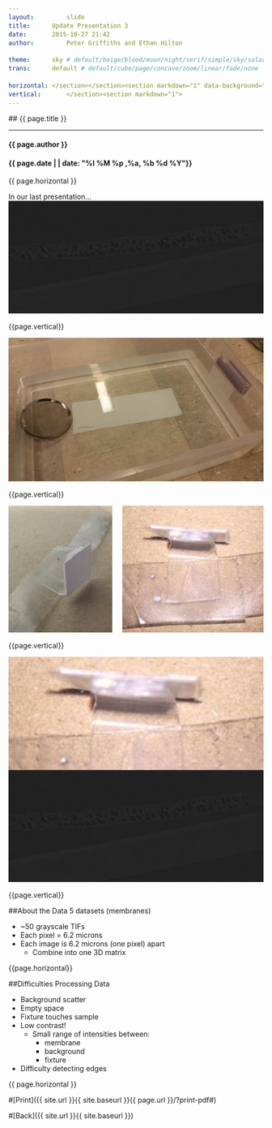 ```yaml
---
layout:     	slide
title:     	Update Presentation 3
date:      	2015-10-27 21:42
author:     	Peter Griffiths and Ethan Hilton

theme:		sky # default/beige/blood/moon/night/serif/simple/sky/solarized
trans:		default # default/cube/page/concave/zoom/linear/fade/none

horizontal:	</section></section><section markdown="1" data-background="http://ahmetcecen.github.io/project-pages/img/slidebackground.png"><section markdown="1">
vertical:		</section><section markdown="1">
---
```

<section markdown="1" data-background="http://ahmetcecen.github.io/project-pages/img/slidebackground.png"><section markdown="1">
## {{ page.title }}

<hr>

#### {{ page.author }}

#### {{ page.date | | date: "%I %M %p ,%a, %b %d %Y"}}

{{ page.horizontal }}
<!-- Start Writing Below in Markdown -->
In our last presentation...
![pic1.1](https://github.com/Materials-Informatics-Class-Fall2015/MIC-Microparticle-distribution/blob/gh-pages/img/Pres3%20pics/Picture2.2.jpg?raw=true)
<!-- End Here -->
{{page.vertical}}
<!-- Start -->
![pic1.1](https://github.com/Materials-Informatics-Class-Fall2015/MIC-Microparticle-distribution/blob/gh-pages/img/Pres3%20pics/Picture2.0.jpg?raw=true)
<!-- Stop -->

{{page.vertical}}
<!-- Start -->
![pic1.1](https://github.com/Materials-Informatics-Class-Fall2015/MIC-Microparticle-distribution/blob/gh-pages/img/Pres3%20pics/Picture2.1.jpg?raw=true)
<!-- Stop -->

{{page.vertical}}
<!-- Start -->
![pic1.1](https://github.com/Materials-Informatics-Class-Fall2015/MIC-Microparticle-distribution/blob/gh-pages/img/Pres3%20pics/Picture2.3.jpg?raw=true)

<!-- Stop -->

{{page.vertical}}
<!-- Start -->
##About the Data
5 datasets (membranes)

 - ~50 grayscale TIFs
 - Each pixel = 6.2 microns
 - Each image is 6.2 microns (one pixel) apart
	 - Combine into one 3D matrix

<!-- Stop -->

{{page.horizontal}}
<!-- Start -->

##Difficulties Processing Data

 - Background scatter
 - Empty space
 - Fixture touches sample
 - Low contrast!
	 - Small range of intensities between:
		 - membrane
		 - background
		 - fixture
 - Difficulty detecting edges

{{ page.horizontal }}

#[Print]({{ site.url }}{{ site.baseurl }}{{ page.url }}/?print-pdf#)

#[Back]({{ site.url }}{{ site.baseurl }})

</section></section>
